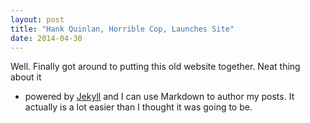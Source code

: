 ```yaml
---
layout: post
title: "Hank Quinlan, Horrible Cop, Launches Site"
date: 2014-04-30
---
```


Well. Finally got around to putting this old website together. Neat thing about it 
- powered by [Jekyll](http://jekyllrb.com) and I can use Markdown to author my
posts. It actually is a lot easier than I thought it was going to be.

